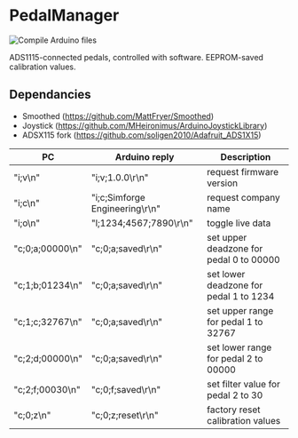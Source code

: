 # PedalManager

![Compile Arduino files](https://github.com/MorGuux/PedalManager/workflows/Compile%20Arduino%20files/badge.svg)

ADS1115-connected pedals, controlled with software. EEPROM-saved calibration values.

## Dependancies
- Smoothed (https://github.com/MattFryer/Smoothed)
- Joystick (https://github.com/MHeironimus/ArduinoJoystickLibrary)
- ADSX115 fork (https://github.com/soligen2010/Adafruit_ADS1X15)

| PC | Arduino reply | Description |
| --- | --- | --- |
| "i;v\n" | "i;v;1.0.0\r\n" | request firmware version |
|"i;c\n" | "i;c;Simforge Engineering\r\n" | request company name |
|"i;o\n" | "l;1234;4567;7890\r\n" | toggle live data |
|"c;0;a;00000\n" | "c;0;a;saved\r\n" | set upper deadzone for pedal 0 to 00000 |
|"c;1;b;01234\n" | "c;0;a;saved\r\n" | set lower deadzone for pedal 1 to 1234 |
|"c;1;c;32767\n" | "c;0;a;saved\r\n" | set upper range for pedal 1 to 32767 |
|"c;2;d;00000\n" | "c;0;a;saved\r\n" | set lower range for pedal 2 to 00000 |
|"c;2;f;00030\n" | "c;0;f;saved\r\n" | set filter value for pedal 2 to 30 |
|"c;0;z\n" | "c;0;z;reset\r\n" | factory reset calibration values |
